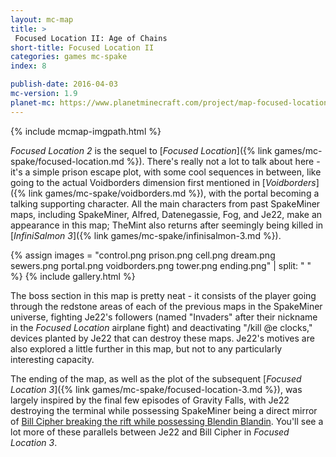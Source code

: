 ```yaml
---
layout: mc-map
title: >
 Focused Location II: Age of Chains
short-title: Focused Location II
categories: games mc-spake
index: 8

publish-date: 2016-04-03
mc-version: 1.9
planet-mc: https://www.planetminecraft.com/project/map-focused-location-ii-age-of-chains/
---
```


{% include mcmap-imgpath.html %}

*Focused Location 2* is the sequel to [*Focused Location*]({% link games/mc-spake/focused-location.md %}). There's really not a lot to talk about here - it's a simple prison escape plot, with some cool sequences in between, like going to the actual Voidborders dimension first mentioned in [*Voidborders*]({% link games/mc-spake/voidborders.md %}), with the portal becoming a talking supporting character. All the main characters from past SpakeMiner maps, including SpakeMiner, Alfred, Datenegassie, Fog, and Je22, make an appearance in this map; TheMint also returns after seemingly being killed in [*InfiniSalmon 3*]({% link games/mc-spake/infinisalmon-3.md %}).

{% assign images = "control.png prison.png cell.png dream.png sewers.png portal.png voidborders.png tower.png ending.png" | split: " " %}
{% include gallery.html %}

The boss section in this map is pretty neat - it consists of the player going through the redstone areas of each of the previous maps in the SpakeMiner universe, fighting Je22's followers (named "Invaders" after their nickname in the *Focused Location* airplane fight) and deactivating "/kill @e clocks," devices planted by Je22 that can destroy these maps. Je22's motives are also explored a little further in this map, but not to any particularly interesting capacity.

The ending of the map, as well as the plot of the subsequent [*Focused Location 3*]({% link games/mc-spake/focused-location-3.md %}), was largely inspired by the final few episodes of Gravity Falls, with Je22 destroying the terminal while possessing SpakeMiner being a direct mirror of [Bill Cipher breaking the rift while possessing Blendin Blandin](https://www.youtube.com/watch?v=VhVIKhHl2ws). You'll see a lot more of these parallels between Je22 and Bill Cipher in *Focused Location 3*.